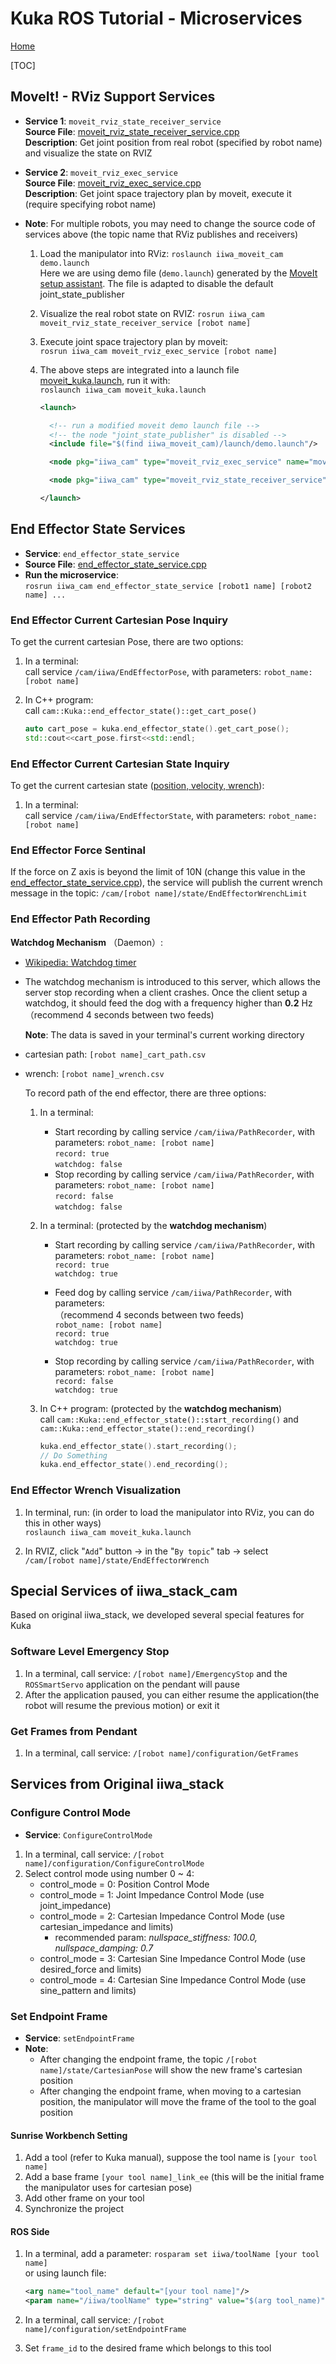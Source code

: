 # Kuka ROS Tutorial - Microservices

[Home](../README.md)

[TOC]

## MoveIt! - RViz Support Services

- **Service 1**: `moveit_rviz_state_receiver_service`  
   **Source File**: [moveit_rviz_state_receiver_service.cpp](../src/utilities/moveit_rviz_state_receiver_service.cpp)  
   **Description**: Get joint position from real robot (specified by robot name) and visualize the state on RVIZ

- **Service 2**: `moveit_rviz_exec_service`  
   **Source File**: [moveit_rviz_exec_service.cpp](../src/utilities/moveit_rviz_exec_service.cpp)  
   **Description**: Get joint space trajectory plan by moveit, execute it (require specifying robot name)

- **Note**: For multiple robots, you may need to change the source code of services above (the topic name that RViz publishes and receivers)

  1. Load the manipulator into RViz:
    `roslaunch iiwa_moveit_cam demo.launch`  
    Here we are using demo file (`demo.launch`) generated by the [MoveIt setup assistant](http://docs.ros.org/en/kinetic/api/moveit_tutorials/html/doc/setup_assistant/setup_assistant_tutorial.html).
    The  file is adapted to disable the default joint_state_publisher

  1. Visualize the real robot state on RVIZ:
    `rosrun iiwa_cam moveit_rviz_state_receiver_service [robot name]`  

  1. Execute joint space trajectory plan by moveit:  
    `rosrun iiwa_cam moveit_rviz_exec_service [robot name]`

  1. The above steps are integrated into a launch file [moveit_kuka.launch](../launch/moveit_kuka.launch), run it with:  
    `roslaunch iiwa_cam moveit_kuka.launch`

      ```xml
      <launch>

        <!-- run a modified moveit demo launch file -->
        <!-- the node "joint_state_publisher" is disabled -->
        <include file="$(find iiwa_moveit_cam)/launch/demo.launch"/>

        <node pkg="iiwa_cam" type="moveit_rviz_exec_service" name="moveit_rviz_exec_service" output="screen"/>
      
        <node pkg="iiwa_cam" type="moveit_rviz_state_receiver_service" name="moveit_rviz_state_receiver_service" output="screen"/>

      </launch>

      ```

## End Effector State Services

- **Service**: `end_effector_state_service`  
- **Source File**: [end_effector_state_service.cpp](../src/utilities/end_effector_state_service.cpp)  
- **Run the microservice**:  
    `rosrun iiwa_cam end_effector_state_service [robot1 name] [robot2 name] ...`  

### End Effector Current Cartesian Pose Inquiry

To get the current cartesian Pose, there are two options:

  1. In a terminal:  
    call service `/cam/iiwa/EndEffectorPose`, with parameters:
    `robot_name: [robot name]`  

  1. In C++ program:  
    call `cam::Kuka::end_effector_state()::get_cart_pose()`

      ```cpp
      auto cart_pose = kuka.end_effector_state().get_cart_pose();
      std::cout<<cart_pose.first<<std::endl;
      ```

### End Effector Current Cartesian State Inquiry

To get the current cartesian state ([position, velocity, wrench](../srv/EndEffectorState.srv)):

  1. In a terminal:  
    call service `/cam/iiwa/EndEffectorState`, with parameters:
    `robot_name: [robot name]`  

### End Effector Force Sentinal

If the force on Z axis is beyond the limit of 10N (change this value in the [end_effector_state_service.cpp](../src/utilities/end_effector_state_service.cpp)), the service will publish the current wrench message in the topic:
`/cam/[robot name]/state/EndEffectorWrenchLimit`

### End Effector Path Recording

  **Watchdog Mechanism** （Daemon）:  

- [Wikipedia: Watchdog timer](https://en.wikipedia.org/wiki/Watchdog_timer)
- The watchdog mechanism is introduced to this server, which allows the server stop recording when a client crashes. Once the client setup a watchdog, it should feed the dog with a frequency higher than **0.2** Hz （recommend 4 seconds between two feeds)

  **Note**: The data is saved in your terminal's current working directory  

- cartesian path: `[robot name]_cart_path.csv`  
- wrench: `[robot name]_wrench.csv`  

  To record path of the end effector, there are three options:
  
  1. In a terminal:
      - Start recording by calling service `/cam/iiwa/PathRecorder`, with parameters:
      `robot_name: [robot name]`  
      `record: true`  
      `watchdog: false`
      - Stop recording by calling service `/cam/iiwa/PathRecorder`, with parameters:
      `robot_name: [robot name]`  
      `record: false`  
      `watchdog: false`  

  1. In a terminal: (protected by the **watchdog mechanism**)  
      - Start recording by calling service `/cam/iiwa/PathRecorder`, with parameters:
      `robot_name: [robot name]`  
      `record: true`  
      `watchdog: true`

      - Feed dog by calling service `/cam/iiwa/PathRecorder`, with parameters:  
      （recommend 4 seconds between two feeds)  
      `robot_name: [robot name]`  
      `record: true`  
      `watchdog: true`

      - Stop recording by calling service `/cam/iiwa/PathRecorder`, with parameters:
      `robot_name: [robot name]`  
      `record: false`  
      `watchdog: true`  

  1. In C++ program: (protected by the **watchdog mechanism**)  
    call `cam::Kuka::end_effector_state()::start_recording()` and `cam::Kuka::end_effector_state()::end_recording()`

      ```cpp
      kuka.end_effector_state().start_recording();
      // Do Something
      kuka.end_effector_state().end_recording();
      ```

### End Effector Wrench Visualization

  1. In terminal, run: (in order to load the manipulator into RViz, you can do this in other ways)  
    `roslaunch iiwa_cam moveit_kuka.launch`  

  1. In RVIZ, click "`Add`" button -> in the "`By topic`" tab -> select  
  `/cam/[robot name]/state/EndEffectorWrench`

## Special Services of iiwa_stack_cam

Based on original iiwa_stack, we developed several special features for Kuka

### Software Level Emergency Stop

1. In a terminal, call service: `/[robot name]/EmergencyStop` and the `ROSSmartServo` application on the pendant will pause
1. After the application paused, you can either resume the application(the robot will resume the previous motion) or exit it

### Get Frames from Pendant

1. In a terminal, call service: `/[robot name]/configuration/GetFrames`

## Services from Original iiwa_stack

### Configure Control Mode

- **Service**: `ConfigureControlMode`  

1. In a terminal, call service: `/[robot name]/configuration/ConfigureControlMode`
1. Select control mode using number 0 ~ 4:
    - control_mode = 0: Position Control Mode
    - control_mode = 1: Joint Impedance Control Mode (use joint_impedance)
    - control_mode = 2: Cartesian Impedance Control Mode (use cartesian_impedance and limits)
      - recommended param:  _nullspace_stiffness: 100.0, nullspace_damping: 0.7_
    - control_mode = 3: Cartesian Sine Impedance Control Mode (use desired_force and limits)
    - control_mode = 4: Cartesian Sine Impedance Control Mode (use sine_pattern and limits)

### Set Endpoint Frame

- **Service**: `setEndpointFrame`  
- **Note**:
  - After changing the endpoint frame, the topic `/[robot name]/state/CartesianPose` will show the new frame's cartesian position
  - After changing the endpoint frame, when moving to a cartesian position, the manipulator will move the frame of the tool to the goal position

#### Sunrise Workbench Setting

1. Add a tool (refer to Kuka manual), suppose the tool name is `[your tool name]`
1. Add a base frame `[your tool name]_link_ee`
    (this will be the initial frame the manipulator uses for cartesian pose)
1. Add other frame on your tool
1. Synchronize the project

#### ROS Side

1. In a terminal, add a parameter: `rosparam set iiwa/toolName [your tool name]`  
    or using launch file:

    ```xml
    <arg name="tool_name" default="[your tool name]"/>
    <param name="/iiwa/toolName" type="string" value="$(arg tool_name)" />
    ```

1. In a terminal, call service: `/[robot name]/configuration/setEndpointFrame`  
1. Set `frame_id` to the desired frame which belongs to this tool
